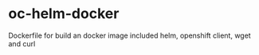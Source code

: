 # oc-helm-docker
Dockerfile for build an docker image included helm, openshift client, wget and curl
